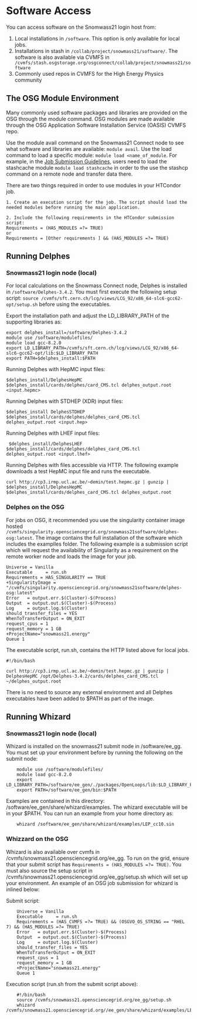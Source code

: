 # Software Access

You can access software on the Snomwass21 login host from:

1. Local installations in `/software`. This option is only available for local jobs.
2. Installations in stash in `/collab/project/snowmass21/software/`. The software is also available via CVMFS in ` /cvmfs/stash.osgstorage.org/osgconnect/collab/project/snowmass21/software`
3. Commonly used repos in CVMFS for the High Energy Physics community

## The OSG Module Environment

Many commonly used software packages and libraries are provided on the OSG through the module command.  OSG modules are made available through the OSG Application Software Installation Service (OASIS) CVMFS repo.

Use the module avail command on the Snowmass21 Connect node to see what software and libraries are available: `module avail`. Use the load command to load a specific module: `module load <name_of_module`.  For example, in the [Job Submission Guidelines](index.md#Job-Submissions-to-the-OSG), users need to load the  stashcache module `module load stashcache` in order to the use the stashcp command on a remote node and transfer data there.

There are two things required in order to use modules in your HTCondor job.

    1. Create an execution script for the job. The script should load the needed modules before running the main application.  
    
    2. Include the following requirements in the HTCondor submission script:
    Requirements = (HAS_MODULES =?= TRUE)
    or 
    Requirements = [Other requirements ] && (HAS_MODULES =?= TRUE)


## Running Delphes

### Snowmass21 login node (local)

For local calculations on the Snowmass Connect node, Delphes is installed in `/software/Delphes-3.4.2`. You must first execute the following setup script: `source /cvmfs/sft.cern.ch/lcg/views/LCG_92/x86_64-slc6-gcc62-opt/setup.sh` before using the executables. 

Export the installation path and adjust the LD_LIBRARY_PATH of the supporting libraries as:

    export delphes_install=/software/Delphes-3.4.2
    module use /software/modulefiles/
    module load gcc-8.2.0
    export LD_LIBRARY_PATH=/cvmfs/sft.cern.ch/lcg/views/LCG_92/x86_64-slc6-gcc62-opt/lib:$LD_LIBRARY_PATH
    export PATH=$delphes_install:$PATH
    
Running Delphes with HepMC input files:
 
    $delphes_install/DelphesHepMC $delphes_install/cards/delphes/card_CMS.tcl delphes_output.root <input.hepmc>

Running Delphes with STDHEP (XDR) input files:
    
    $delphes_install DelphesSTDHEP $delphes_install/cards/delphes/delphes_card_CMS.tcl delphes_output.root <input.hep>   

Running Delphes with LHEF input files:
      
     $delphes_install/DelphesLHEF $delphes_install/cards/delphes/delphes_card_CMS.tcl delphes_output.root <input.lhef>

Running Delphes with files accessible via HTTP. The following example downloads a test HepMC input file and runs the executable. 

    curl http://cp3.irmp.ucl.ac.be/~demin/test.hepmc.gz | gunzip | $delphes_install/DelphesHepMC $delphes_install/cards/delphes_card_CMS.tcl delphes_output.root

### Delphes on the OSG

For jobs on OSG, it recommended you use the singularity container image hosted `/cvmfs/singularity.opensciencegrid.org/snowmass21software/delphes-osg:latest`. The image contains the full installation of the software which includes the examplles folder. The following example is a submission script which will request the availability of Singularity as a requirement on the remote worker node and loads the image for your job. 

    Universe = Vanilla
    Executable     = run.sh
    Requirements = HAS_SINGULARITY == TRUE
    +SingularityImage = "/cvmfs/singularity.opensciencegrid.org/snowmass21software/delphes-osg:latest"
    Error   = output.err.$(Cluster)-$(Process)
    Output  = output.out.$(Cluster)-$(Process)
    Log     = output.log.$(Cluster)
    should_transfer_files = YES
    WhenToTransferOutput = ON_EXIT
    request_cpus = 1
    request_memory = 1 GB
    +ProjectName="snowmass21.energy"
    Queue 1     

The executable script, run.sh, contains the HTTP  listed above for local jobs. 

    #!/bin/bash

    curl http://cp3.irmp.ucl.ac.be/~demin/test.hepmc.gz | gunzip | DelphesHepMC /opt/Delphes-3.4.2/cards/delphes_card_CMS.tcl ~/delphes_output.root

There is no need to source any external environment and all Delphes executables have been added to $PATH as part of the image. 

## Running Whizard

### Snowmass21 login node (local)

Whizard is installed on the snowmass21 submit node in /software/ee_gg. You must set up your environment before by running the following on the submit node: 

        module use /software/modulefiles/
        module load gcc-8.2.0 
        export LD_LIBRARY_PATH=/software/ee_gen/./packages/OpenLoops/lib:$LD_LIBRARY_PATH
        export PATH=/software/ee_gen/bin:$PATH 
        
Examples are contained in this directory: /software/ee_gen/share/whizard/examples. The whizard executable will be in your $PATH. You can run an example from your home directory as: 
    
        whizard /software/ee_gen/share/whizard/examples/LEP_cc10.sin

### Whizzard on the OSG

Whizard is also available over cvmfs in /cvmfs/snowmass21.opensciencegrid.org/ee_gg. To run on the grid, ensure that your submit script has `Requirements = (HAS_MODULES =?= TRUE)`. You must also source the setup script in /cvmfs/snowmass21.opensciencegrid.org/ee_gg/setup.sh which will set up your environment. An example of an OSG job submission for whizard is inlined below:

Submit script:

        Universe = Vanilla
        Executable     = run.sh
        Requirements = (HAS_CVMFS =?= TRUE) && (OSGVO_OS_STRING == "RHEL 7) && (HAS_MODULES =?= TRUE) 
        Error   = output.err.$(Cluster)-$(Process)
        Output  = output.out.$(Cluster)-$(Process)
        Log     = output.log.$(Cluster)
        should_transfer_files = YES
        WhenToTransferOutput = ON_EXIT
        request_cpus = 1
        request_memory = 1 GB
        +ProjectName="snowmass21.energy"
        Queue 1
        
Execution script (run.sh from the submit script above):

        #!/bin/bash
        source /cvmfs/snowmass21.opensciencegrid.org/ee_gg/setup.sh
        whizard /cvmfs/snowmass21.opensciencegrid.org//ee_gen/share/whizard/examples/LEP_cc10.sin
        
